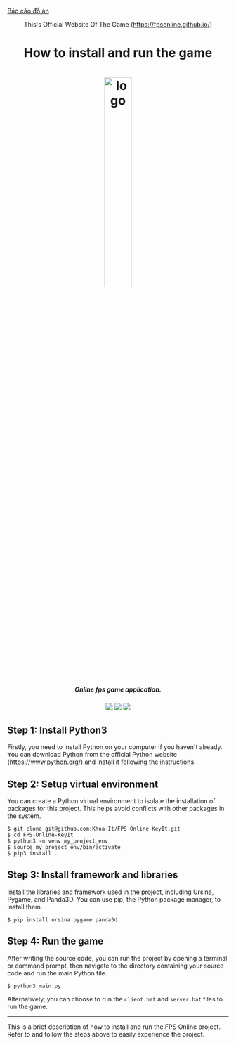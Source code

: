 [Báo cáo đồ án](https://drive.google.com/viewerng/viewer?url=https://drive.google.com/uc?id=1mcANfxKMmVUHu0TnDH3wYGSvY5Pz1htd)
<p align="center">This's Official Website Of The Game (<a href="https://fpsonline.github.io/">https://fpsonline.github.io/</a>)</p>
<h1 align="center">How to install and run the game</h1>
<h1 align="center"><img src="https://github.com/Khoa-It/FPS-Online-KeyIt/assets/104067198/2bd2dbc4-70e6-49c9-bb0e-ad5f112f7d18" alt="logo" width="35%"></h1>
<h5 align="center"><i align="center">Online fps game application.</i></h5>
<p align="center">
  <img src="https://img.shields.io/badge/release-coming%20soon-blue">
  <img src="https://img.shields.io/github/license/raudio-project/raudio-server?color=red">
  <img src="https://img.shields.io/github/issues/raudio-project/raudio-server?color=green">
</p>
<h2>Step 1: Install Python3</h2>
<p>Firstly, you need to install Python on your computer if you haven't already. You can download Python from the official Python website (<a href="https://www.python.org/">https://www.python.org/</a>) and install it following the instructions.</p>

<h2>Step 2: Setup virtual environment</h2>
<p>You can create a Python virtual environment to isolate the installation of packages for this project. This helps avoid conflicts with other packages in the system.</p>
<pre><code>$ git clone git@github.com:Khoa-It/FPS-Online-KeyIt.git
$ cd FPS-Online-KeyIt
$ python3 -m venv my_project_env
$ source my_project_env/bin/activate
$ pip3 install .
</code></pre>

<h2>Step 3: Install framework and libraries</h2>
<p>Install the libraries and framework used in the project, including Ursina, Pygame, and Panda3D. You can use pip, the Python package manager, to install them.</p>
<pre><code>$ pip install ursina pygame panda3d
</code></pre>

<h2>Step 4: Run the game</h2>
<p>After writing the source code, you can run the project by opening a terminal or command prompt, then navigate to the directory containing your source code and run the main Python file.</p>
<pre><code>$ python3 main.py
</code></pre>
<p>Alternatively, you can choose to run the <code>client.bat</code> and <code>server.bat</code> files to run the game.</p>

<hr>

<p>This is a brief description of how to install and run the FPS Online project. Refer to and follow the steps above to easily experience the project.</p>



